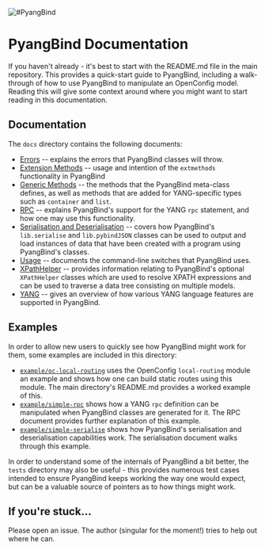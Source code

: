 ![#PyangBind](http://rob.sh/img/pyblogo.png)

# PyangBind Documentation

If you haven't already - it's best to start with the README.md file in the main repository. This provides a quick-start guide to PyangBind, including a walk-through of how to use PyangBind to manipulate an OpenConfig model. Reading this will give some context around where you might want to start reading in this documentation.

## Documentation

The `docs` directory contains the following documents:

  * [Errors](errors.md) -- explains the errors that PyangBind classes will throw.
  * [Extension Methods](extmethods.md) -- usage and intention of the `extmethods` functionality in PyangBind
  * [Generic Methods](generic_methods.md) -- the methods that the PyangBind meta-class defines, as well as methods that are added for YANG-specific types such as `container` and `list`.
  * [RPC](rpc.md) -- explains PyangBind's support for the YANG `rpc` statement, and how one may use this functionality.
  * [Serialisation and Deserialisation](serialisation.md) -- covers how PyangBind's `lib.serialise` and `lib.pybindJSON` classes can be used to output and load instances of data that have been created with a program using PyangBind's classes.
  * [Usage](usage.md) -- documents the command-line switches that PyangBind uses.
  * [XPathHelper](xpathhelper.md) -- provides information relating to PyangBind's optional `XPathHelper` classes which are used to resolve XPATH expressions and can be used to traverse a data tree consisting on multiple models.
  * [YANG](yang.md) -- gives an overview of how various YANG language features are supported in PyangBind.

## Examples

In order to allow new users to quickly see how PyangBind might work for them, some examples are included in this directory:

  * [`example/oc-local-routing`](example/oc-local-routing) uses the OpenConfig `local-routing` module an example and shows how one can build static routes using this module. The main directory's README.md provides a worked example of this.
  * [`example/simple-rpc`](example/simple-rpc) shows how a YANG `rpc` definition can be manipulated when PyangBind classes are generated for it. The RPC document provides further explanation of this example.
  * [`example/simple-serialise`](example/simple-serialise) shows how PyangBind's serialisation and deserialisation capabilities work. The serialisation document walks through this example.

In order to understand some of the internals of PyangBind a bit better, the `tests` directory may also be useful - this provides numerous test cases intended to ensure PyangBind keeps working the way one would expect, but can be a valuable source of pointers as to how things might work.

## If you're stuck...

Please open an issue. The author (singular for the moment!) tries to help out where he can.